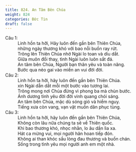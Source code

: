 ```yaml
---
title: 824. An Tâm Bên Chúa
weight: 824
categories: Đức Tin
draft: false
---
```

<dl><dt>Câu 1:</dt><dd data-verse="1">Linh hồn ta hỡi, Hãy luôn đến gần bên Thiên Chúa, <br/>những ngày thương khó với bao nỗi buồn ray rứt. <br/>Trông lên Thiên Chúa nhờ Ngài lo toan và dìu dắt. <br/>Giữa muôn đổi thay, tình Ngài luôn luôn sắt đá. <br/>An tâm bên Chúa, Người bạn thân yêu và toàn năng. <br/>Bước qua nẻo gai vào miền an vui đời đời. </dd><dt>Câu 2:</dt><dd data-verse="2">Linh hồn ta hỡi, hãy luôn đến gần bên Thiên Chúa. <br/>xin Ngài dẫn dắt mỗi một bước vào tương lai. <br/>Trông mong nơi Chúa đừng vì phong ba mà chùn bước. <br/>Ánh dương tình yêu đời đời vinh quang chói sáng. <br/>An tâm bên Chúa, mặc dù sóng gió và hiểm nguy. <br/>Tiếng xưa còn vang, vạn vật muôn dân phục tùng. </dd><dt>Câu 3:</dt><dd data-verse="3">Linh hồn ta hỡi, hãy luôn đến gần bên Thiên Chúa, <br/>Không còn lâu nữa chúng ta sẽ về Thiên quốc. <br/>Khi bao thương khó, nhọc nhằn, lo âu dần lìa xa. <br/>Hát ca mừng vui, mọi người hân hoan tiếp đón. <br/>Không ai than khóc sầu lòng đau thương và buồn chán. <br/>Sống trong tình yêu mọi người anh em một nhà. </dd></dl>